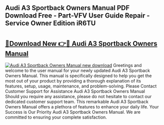 ## Audi A3 Sportback Owners Manual PDF Download Free - Part-VFV User Guide Repair - Service Owner Edition iR6TU

# <h2><a href="http://cf26363.oget.top/?id=Audi+A3+Sportback+Owners+Manual">🔗Download New 👉🔴 Audi A3 Sportback Owners Manual</a></h2>

[![Audi A3 Sportback Owners Manual new download](https://i.imgur.com/5g1atiW.png)](http://cf26363.oget.top/?id=Audi+A3+Sportback+Owners+Manual)
Greetings and welcome to the user manual for your newly updated Audi A3 Sportback Owners Manual. This manual is specifically designed to help you get the most out of your product by providing a thorough explanation of its features, setup, usage, maintenance, and problem-solving. Please Contact Customer Support for Assistance Audi A3 Sportback Owners Manual Should you require any assistance, please do not hesitate to contact our dedicated customer support team. This remarkable Audi A3 Sportback Owners Manual offers a plethora of features to enhance your daily life. Your Success is Our Priority Audi A3 Sportback Owners Manual. We are committed to ensuring your complete satisfaction.
